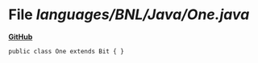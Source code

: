 # File _languages/BNL/Java/One.java_
**[GitHub](https://github.com/softlang/yas/blob/master/languages/BNL/Java/One.java)**
```
public class One extends Bit { }
```
